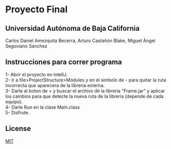 # Proyecto Final
## Universidad Autónoma de Baja California

Carlos Daniel Amezquita Becerra, Arturo Castañón Blake, Miguel Ángel Segoviano Sánchez

## Instrucciones para correr programa

1- Abrir el proyecto en IntelIJ. \
2- Ir a file>ProjectStructure>Modules y en el simbolo de - para quitar la ruta incorrecta que aparecera de la libreria externa. \
3- Darle al boton de + y buscar el archivo de la libreria "Frame.jar" y aplicar los cambios para que detecte la nueva ruta de la libreria (depende de cada equipo). \
4- Darle Run en la clase Main.class \
5- Disfrute.

## License

[MIT](https://choosealicense.com/licenses/mit/)
